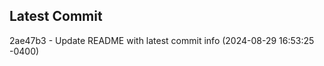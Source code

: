
## Latest Commit
2ae47b3 - Update README with latest commit info (2024-08-29 16:53:25 -0400) <Yunxi-Zhou>
